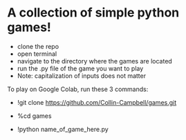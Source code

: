 # A collection of simple python games!
- clone the repo
- open terminal
- navigate to the directory where the games are located
- run the .py file of the game you want to play
- Note: capitalization of inputs does not matter


To play on Google Colab, run these 3 commands:

- !git clone https://github.com/Collin-Campbell/games.git

- %cd games

- !python name_of_game_here.py
